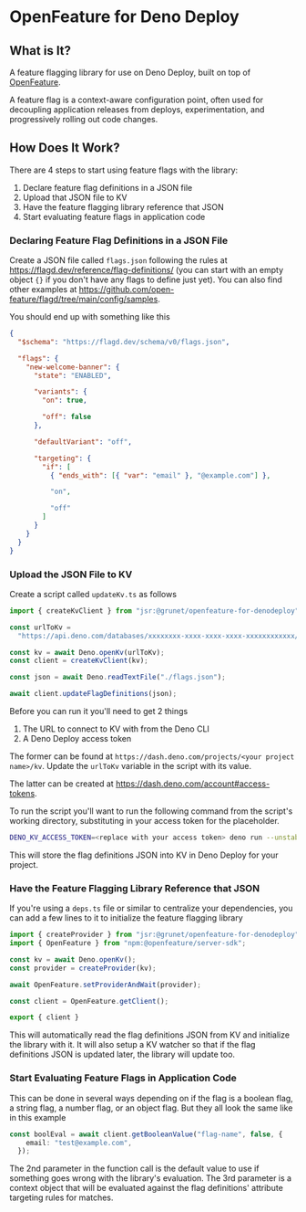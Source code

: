 # OpenFeature for Deno Deploy

## What is It?

A feature flagging library for use on Deno Deploy, built on top of [OpenFeature](https://openfeature.dev/).

A feature flag is a context-aware configuration point, often used for decoupling application releases from deploys, experimentation, and progressively rolling out code changes.

## How Does It Work?

There are 4 steps to start using feature flags with the library:

1. Declare feature flag definitions in a JSON file
2. Upload that JSON file to KV
3. Have the feature flagging library reference that JSON
4. Start evaluating feature flags in application code

### Declaring Feature Flag Definitions in a JSON File

Create a JSON file called `flags.json` following the rules at https://flagd.dev/reference/flag-definitions/ (you can start with an empty object `{}` if you don't have any flags to define just yet). You can also find other examples at https://github.com/open-feature/flagd/tree/main/config/samples.

You should end up with something like this
```json
{
  "$schema": "https://flagd.dev/schema/v0/flags.json",

  "flags": {
    "new-welcome-banner": {
      "state": "ENABLED",

      "variants": {
        "on": true,

        "off": false
      },

      "defaultVariant": "off",

      "targeting": {
        "if": [
          { "ends_with": [{ "var": "email" }, "@example.com"] },

          "on",

          "off"
        ]
      }
    }
  }
}
```

### Upload the JSON File to KV

Create a script called `updateKv.ts` as follows

```ts
import { createKvClient } from "jsr:@grunet/openfeature-for-denodeploy";

const urlToKv =
  "https://api.deno.com/databases/xxxxxxxx-xxxx-xxxx-xxxx-xxxxxxxxxxxx/connect";

const kv = await Deno.openKv(urlToKv);
const client = createKvClient(kv);

const json = await Deno.readTextFile("./flags.json");

await client.updateFlagDefinitions(json);
```

Before you can run it you'll need to get 2 things

1. The URL to connect to KV with from the Deno CLI
2. A Deno Deploy access token

The former can be found at ```https://dash.deno.com/projects/<your project name>/kv```. Update the ```urlToKv``` variable in the script with its value.

The latter can be created at https://dash.deno.com/account#access-tokens.

To run the script you'll want to run the following command from the script's working directory, substituting in your access token for the placeholder.

```bash
DENO_KV_ACCESS_TOKEN=<replace with your access token> deno run --unstable-kv --allow-read=flags.json --allow-env=DENO_KV_ACCESS_TOKEN --allow-net updateKv.ts
```

This will store the flag definitions JSON into KV in Deno Deploy for your project.

### Have the Feature Flagging Library Reference that JSON

If you're using a `deps.ts` file or similar to centralize your dependencies, you can add a few lines to it to initialize the feature flagging library

```ts
import { createProvider } from "jsr:@grunet/openfeature-for-denodeploy";
import { OpenFeature } from "npm:@openfeature/server-sdk";

const kv = await Deno.openKv();
const provider = createProvider(kv);

await OpenFeature.setProviderAndWait(provider);

const client = OpenFeature.getClient();

export { client }
```

This will automatically read the flag definitions JSON from KV and initialize the library with it. It will also setup a KV watcher so that if the flag definitions JSON is updated later, the library will update too.

### Start Evaluating Feature Flags in Application Code

This can be done in several ways depending on if the flag is a boolean flag, a string flag, a number flag, or an object flag. But they all look the same like in this example

```ts
const boolEval = await client.getBooleanValue("flag-name", false, {
    email: "test@example.com",
  });
```
The 2nd parameter in the function call is the default value to use if something goes wrong with the library's evaluation. The 3rd parameter is a context object that will be evaluated against the flag definitions' attribute targeting rules for matches. 